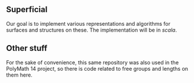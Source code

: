 ## Superficial

Our goal is to implement various representations and algorithms for surfaces and structures on these. The implementation will be in _scala_.

## Other stuff

For the sake of convenience, this same repository was also used in the PolyMath 14 project, so there is code related to free groups and lengths on them here.